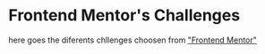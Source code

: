 # Frontend Mentor's Challenges

here goes the diferents chllenges choosen from ["Frontend Mentor"](https://www.frontendmentor.io/) 

